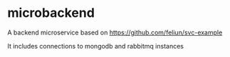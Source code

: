 # microbackend
A backend microservice based on https://github.com/feliun/svc-example

It includes connections to mongodb and rabbitmq instances
